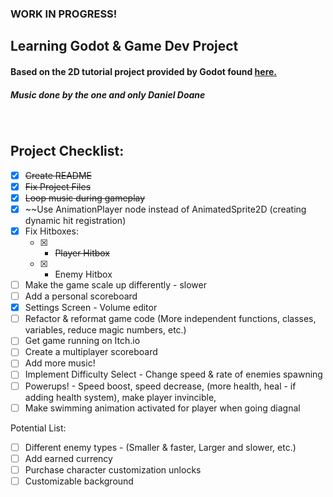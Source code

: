 ### WORK IN PROGRESS!

## Learning Godot & Game Dev Project

#### Based on the 2D tutorial project provided by Godot found [here.](https://docs.godotengine.org/en/stable/getting_started/first_2d_game/index.html)
##### Music done by the one and only Daniel Doane

<br />

## Project Checklist:
- [x] ~~Create README~~
- [x] ~~Fix Project Files~~
- [x] ~~Loop music during gameplay~~
- [x] ~~Use AnimationPlayer node instead of AnimatedSprite2D (creating dynamic hit registration)
- [x] Fix Hitboxes:
	- [x] - ~~Player Hitbox~~
	- [x] - Enemy Hitbox
- [ ] Make the game scale up differently - slower
- [ ] Add a personal scoreboard
- [x] Settings Screen - Volume editor
- [ ] Refactor & reformat game code (More independent functions, classes, variables, reduce magic numbers, etc.)
- [ ] Get game running on Itch.io
- [ ] Create a multiplayer scoreboard
- [ ] Add more music!
- [ ] Implement Difficulty Select - Change speed & rate of enemies spawning
- [ ] Powerups! - Speed boost, speed decrease, (more health, heal - if adding health system), make player invincible, 
- [ ] Make swimming animation activated for player when going diagnal

Potential List:
- [ ] Different enemy types - (Smaller & faster, Larger and slower, etc.)
- [ ] Add earned currency
- [ ] Purchase character customization unlocks
- [ ] Customizable background
